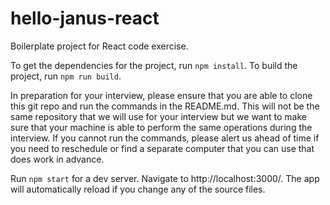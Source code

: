 # hello-janus-react

Boilerplate project for React code exercise.

To get the dependencies for the project, run `npm install`. To build the project, run `npm run build`.

In preparation for your interview, please ensure that you are able to clone this git repo and run the commands in the README.md.  This will not be the same repository that we will use for your interview but we want to make sure that your machine is able to perform the same operations during the interview.  If you cannot run the commands, please alert us ahead of time if you need to reschedule or find a separate computer that you can use that does work in advance.

Run `npm start` for a dev server. Navigate to http://localhost:3000/. The app will automatically reload if you change any of the source files.
